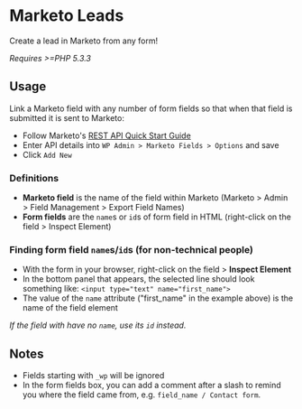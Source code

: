 # Marketo Leads

Create a lead in Marketo from any form!

*Requires >=PHP 5.3.3*

## Usage

Link a Marketo field with any number of form fields so that when that field is submitted it is sent to Marketo:

- Follow Marketo's [REST API Quick Start Guide](http://developers.marketo.com/blog/quick-start-guide-for-marketo-rest-api/)
- Enter API details into `WP Admin > Marketo Fields > Options` and save
- Click `Add New`

### Definitions

- **Marketo field** is the name of the field within Marketo (Marketo > Admin > Field Management > Export Field Names)
- **Form fields** are the `name`s or `id`s of form field in HTML (right-click on the field > Inspect Element)

### Finding form field `name`s/`id`s (for non-technical people)

- With the form in your browser, right-click on the field > **Inspect Element**
- In the bottom panel that appears, the selected line should look something like: `<input type="text" name="first_name">`
- The value of the `name` attribute ("first_name" in the example above) is the name of the field element

*If the field with have no `name`, use its `id` instead.*

## Notes

- Fields starting with `_wp` will be ignored
- In the form fields box, you can add a comment after a slash to remind you where the field came from, e.g. `field_name / Contact form`.